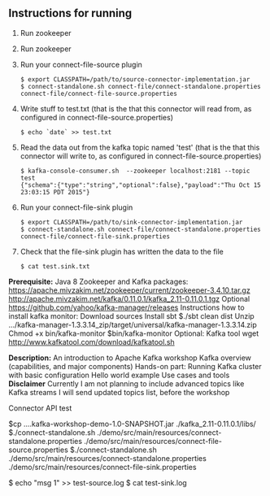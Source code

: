 Instructions for running
------------------------
1.  Run zookeeper

2.  Run zookeeper

3.  Run your connect-file-source plugin
    ```
    $ export CLASSPATH=/path/to/source-connector-implementation.jar
    $ connect-standalone.sh connect-file/connect-standalone.properties  connect-file/connect-file-source.properties
    ```
    
4.  Write stuff to test.txt (that is the that this connector will read from, as configured in connect-file-source.properties)
    ```
    $ echo `date` >> test.txt
    ```
    
5.  Read the data out from the kafka topic named 'test' (that is the that this connector will write to, as configured in connect-file-source.properties)
    ```
    $ kafka-console-consumer.sh  --zookeeper localhost:2181 --topic test
    {"schema":{"type":"string","optional":false},"payload":"Thu Oct 15 23:03:15 PDT 2015"}
    ```

6.  Run your connect-file-sink plugin
    ```
    $ export CLASSPATH=/path/to/sink-connector-implementation.jar
    $ connect-standalone.sh connect-file/connect-standalone.properties  connect-file/connect-file-sink.properties
    ```

7.  Check that the file-sink plugin has written the data to the file
    ```
    $ cat test.sink.txt
    ```


**Prerequisite:**
Java 8 
Zookeeper and Kafka packages: 
https://apache.mivzakim.net/zookeeper/current/zookeeper-3.4.10.tar.gz
http://apache.mivzakim.net/kafka/0.11.0.1/kafka_2.11-0.11.0.1.tgz
Optional https://github.com/yahoo/kafka-manager/releases
Instructions how to install kafka monitor:
Download sources
Install sbt
$./sbt clean dist
Unzip .../kafka-manager-1.3.3.14_zip/target/universal/kafka-manager-1.3.3.14.zip
Chmod +x bin/kafka-monitor
$bin/kafka-monitor
Optional: Kafka tool 
wget http://www.kafkatool.com/download/kafkatool.sh

**Description:** 
An introduction to Apache Kafka workshop
Kafka overview (capabilities, and major components)
Hands-on part: 
Running Kafka cluster with basic configuration 
Hello world example
Use cases and tools 
**Disclaimer** 
Currently I am not planning to include advanced topics like Kafka streams
I will send updated topics list, before the workshop



Connector API test

$cp ....kafka-workshop-demo-1.0-SNAPSHOT.jar ./kafka_2.11-0.11.0.1/libs/
$./connect-standalone.sh ./demo/src/main/resources/connect-standalone.properties ./demo/src/main/resources/connect-file-source.properties 
$./connect-standalone.sh ./demo/src/main/resources/connect-standalone.properties ./demo/src/main/resources/connect-file-sink.properties 


$ echo "msg 1" >> test-source.log
$ cat  test-sink.log

